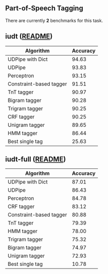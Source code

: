 ## Part-of-Speech Tagging

There are currently **2** benchmarks for this task.

## iudt ([README](../../datasets/iudt/README.md))
|Algorithm|Accuracy|
|---|---|
|UDPipe with Dict|94.63|
|UDPipe|93.83|
|Perceptron|93.15|
|Constraint-based tagger|91.51|
|TnT tagger|90.97|
|Bigram tagger|90.28|
|Trigram tagger|90.25|
|CRF tagger|90.25|
|Unigram tagger|89.65|
|HMM tagger|86.44|
|Best single tag|25.63|

## iudt-full ([README](../../datasets/iudt/README.md))
|Algorithm|Accuracy|
|---|---|
|UDPipe with Dict|87.01|
|UDPipe|86.43|
|Perceptron|84.78|
|CRF tagger|83.12|
|Constraint-based tagger|80.88|
|TnT tagger|79.39|
|HMM tagger|78.00|
|Trigram tagger|75.32|
|Bigram tagger|74.97|
|Unigram tagger|72.93|
|Best single tag|10.78|
